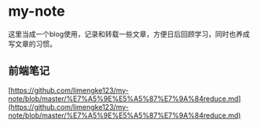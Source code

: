 # my-note

这里当成一个blog使用，记录和转载一些文章，方便日后回顾学习，同时也养成写文章的习惯。
## 前端笔记
[https://github.com/limengke123/my-note/blob/master/%E7%A5%9E%E5%A5%87%E7%9A%84reduce.md](https://github.com/limengke123/my-note/blob/master/%E7%A5%9E%E5%A5%87%E7%9A%84reduce.md)